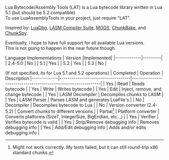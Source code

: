Lua Bytecode/Assembly Tools (LAT) is a Lua bytecode library written in Lua 5.1 (but should be 5.2 compatible)  
To use LuaAssemblyTools in your project, just require "LAT".  
  
Inspired by:
[LuaDbg](http://www.roblox.com/Item.aspx?id=52358617), 
[LASM Compiler Suite](http://www.roblox.com/Item.aspx?id=26966291),
[MODS](https://github.com/NecroBumpist/MODS),
[ChunkBake](http://luaforge.net/projects/chunkbake),
and [ChunkSpy](http://luaforge.net/projects/chunkspy).
  
Eventually, i hope to have full support for all available Lua versions.  
This is not going to happen in the near future though.  

Language Implementations
| Version     |Implemented|
|-------------|---------|
| 2.4-5.0     |     No  |
| 5.1         |     Yes |
| 5.2         |     Yes |
| 5.3         |     No  |


(If not specified, its for Lua 5.1 and 5.2 operations)
| Completed   |    Operation                      |  Description
|-------------|-----------------------------------|--------------------------------------------------------------|
| Yes         |     Read                          |   Reads bytecode                                             |
| Yes         |     Write                         |   Writes bytecode                                            |
| Yes         |     Edit                          |   Inject, remove, and change bytecode                        |
| Yes         |     LASM Decompiler               |   Decompiles chunks to LASM                                  |
| Yes         |     LASM Parser                   |   Parses LASM and generates LuaFile's                        |
| No          |     Decompiler                    |   Decompiles bytecode to Lua                                 |
| No          |     Version converter (2.4-5.2)   |   Convert chunks to different versions                        |
| Partial[^1] |     Platform converter            |   Converts platforms (SizeT, IntegerSize, BigEndian, etc..,) |
| Yes         |     Verifier                       |   Verifies bytecode is valid                                  |
| Yes         |     Strip/Remove debugging info   |   Removes debugging info                                     |
| Yes         |     Add/Edit debugging info       |   Adds and/or edits debugging info                           |

[^1]: Might not work correctly. My tests failed, but it can still round-trip x86 standard chunks.
